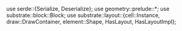 use serde::{Serialize, Deserialize};
use geometry::prelude::*;
use substrate::block::Block;
use substrate::layout::{cell::Instance, draw::DrawContainer, element::Shape, HasLayout, HasLayoutImpl};
